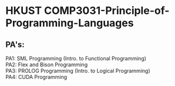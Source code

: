 # HKUST COMP3031-Principle-of-Programming-Languages 

## PA's:
PA1: SML Programming (Intro. to Functional Programming) <br />
PA2: Flex and Bison Programming <br />
PA3: PROLOG Programming (Intro. to Logical Programming) <br />
PA4: CUDA Programming <br />
